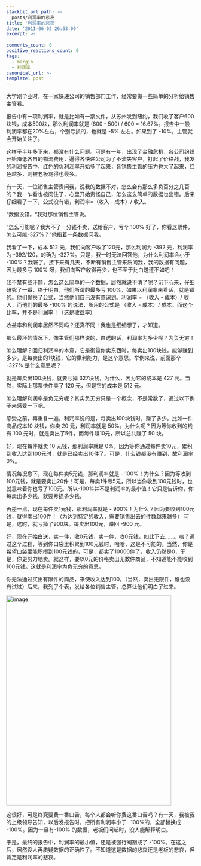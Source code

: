 ```yaml
---
stackbit_url_path: >-
  posts/利润率的悲哀
title: '利润率的悲哀'
date: '2011-06-02 20:53:00'
excerpt: >-
  
comments_count: 0
positive_reactions_count: 0
tags: 
  - margin
  - 利润率
canonical_url: >-
template: post
---
```

<p>大学刚毕业时，在一家快递公司的销售部门工作，经常要做一些简单的分析给销售主管看。</p>
<p>报告中有一项利润率，就是比如有一票文件，从苏州发到纽约，我们收了客户600块钱，成本500块，那么利润率就是 (600 - 500) / 600 = 16.67%。报告中一般利润率都在20%左右，个别亏损的，也就是 -5% 左右。如果到了 -10%，主管就会开始关注了。</p>
<p>这样子半年多下来，都没有什么问题。可是有一年，出现了金融危机，各公司纷纷开始降低各自的物流费用，逼得各快递公司为了不流失客户，打起了价格战，我发的利润报告中，红色的负利润率开始多了起来，各销售主管的压力也大了起来，红色越多，则被老板骂得也最多。</p>
<p>有一天，一位销售主管责问我，说我的数据不对，怎么会有那么多负百分之几百的？我一乍看也被问住了，心里开始责怪自己，怎么这么简单的数据也出错。后来仔细看了一下，公式没有错，利润率=（收入 - 成本）/ 收入。</p>
<p>&ldquo;数据没错。&ldquo;我对那位销售主管说。</p>
<p>&rdquo;怎么可能呢？我大不了一分钱不卖，送给客户，亏个 100% 好了，你看这票件，怎么可能-327%？&ldquo;他指着一条数据问我。</p>
<p>我看了一下，成本 512 元，我们向客户收了120元，那么利润为 -392 元，利润率为 -392/120，的确为 -327%。只是，我一时无法回答他，为什么利润率会小于 -100%？我窘了。接下来有几天，不断有销售主管来质问我，我的数据有问题，因为最多亏 100% 呀，我们向客户收得再少，也不至于比白送还不如吧！</p>
<p>我不禁有些汗颜，怎么这么简单的一个数据，居然就说不清了呢？沉下心来，仔细研究了一番，终于明白，他们所谓的最多亏 100%，如果以利润率来看话，就是错的。他们偷换了公式，当然他们自己没有意识到。利润率 = （收入 - 成本）/ 收入，而他们的最多 -100% 的说法，所用的公式是 （收入 - 成本）/ 成本。而这个比率，并不是利润率！（这是收益率）</p>
<p>收益率和利润率居然不同吗？还真不同！我也是细细想了，才知道。</p>
<p>那么最坏的情况下，像主管们那样说的，白送的话，利润率为多少呢？为负无穷！</p>
<p>怎么理解？回归利润率的本意，它是衡量你卖东西时，每卖出100块钱，能够赚到多少，是每卖出的1块钱，它的赢利能力，是这个意思。举例来说，前面那个 -327% 是什么意思呢？</p>
<p>就是每卖出100块钱，就要亏掉 327块钱，为什么，因为它的成本是 427 元。当然，实际上那票快件卖了 120 元，但是它的成本是 512 元。</p>
<p>怎么理解利润率是负无穷呢？其实负无穷只是一个概念，不是常数了，通过以下例子来感受一下吧。</p>
<p>感受之前，再重复一遍，利润率说的是，每卖出100块钱时，赚了多少。比如一件商品成本10 块钱，你卖 20 元，利润率就是 50%。为什么呢？因为等你收到的钱有 100 元时，就是卖出了5件，而每件赚10元，所以总共赚了 50 块。</p>
<p>好，现在每件就卖 10 元钱，那利润率就是 0%。因为等你通过每件卖10元，累积到收入达到100元时，就是已经卖出10件了。可是，什么钱都没有赚到，故利润率0%。</p>
<p>情况每况愈下，现在每件卖5元钱，那利润率就是 - 100%！为什么？因为等收到100元钱，就是要卖出20件！可是，每卖1件亏5元，所以当你收到100元钱时，也就意味着你也亏了100元。所以-100%并不是利润率的最小值！它只是告诉你，你每卖出多少钱，就要亏损多少钱。</p>
<p>再差一点，现在每件卖1元钱，那利润率就是 - 900%！为什么？因为要收到100元钱，就得卖出100件！（为达到特定的收入，需要销售出去的件数越来越多） 可是，这时，就亏掉了900块。每卖出100元，赚回 -900 元。</p>
<p>好，现在开始白送，卖一件，收0元钱，卖一件，收0元钱，如此下去&hellip;&hellip;。咦？通过这个过程，等到你口袋里积累到100元钱时，哈哈，这是不可能的。当然，你是希望口袋里能积攒到100元钱的，可是，都卖了10000件了，收入仍然是0，于是，你更努力地卖。就这样，要以0元的价格卖出无数件商品，不知道能不能收到100元钱。这就是利润率为负无穷的意思。</p>
<p>你无法通过买出有限件的商品，来使收入达到100。（当然，卖出无限件，谁也没有试过）后来，我列了个表，发给各位销售主管，总算让他们明白了过来。</p>
<p><a href="http://www.zizhujy.com/BlogEngine/BlogEngine/BlogEngine.NET/image.axd?picture=image.png"><img style="background-image: none; padding-left: 0px; padding-right: 0px; display: inline; padding-top: 0px; border-width: 0px;" title="image" src="http://www.zizhujy.com/BlogEngine/BlogEngine/BlogEngine.NET/image.axd?picture=image_thumb.png" border="0" alt="image" width="441" height="562" /></a></p>
<p>这很好，可是终究要费一番口舌，每个人都会听你费这番口舌吗？有一天，我被我的上级领导告知，以后发报告时，把所有利润率小于 -100%的，全部替换成 -100%。因为一旦有-100% 的数据，老板们问起时，没人能解释明白。</p>
<p>于是，最终的报告中，利润率的最小值，还是被强行阉割成了 -100%。在这之后，居然没人再质疑数据的正确性了。不知道这是数据的悲哀还是老板的悲哀，但肯定是利润率的悲哀。</p>